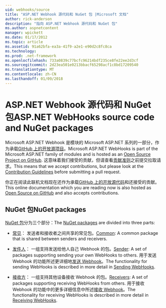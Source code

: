 ```yaml
---
uid: webhooks/source
title: "ASP.NET Webhook 源代码和 NuGet 包 |Microsoft 文档"
author: rick-anderson
description: "指向 ASP.NET Webhook 源代码和 NuGet 包"
ms.author: aspnetcontent
manager: wpickett
ms.date: 01/17/2012
ms.topic: article
ms.assetid: 91a62bfa-ea3a-41f9-a2e1-e90d2c8fc8ca
ms.technology: 
ms.prod: .net-framework
ms.openlocfilehash: 733a0839c77bcfc96214bdf235ce8fe22ee2d3cf
ms.sourcegitcommit: 2d23ea501e0213bbacf65298acf1c8bd17209540
ms.translationtype: MT
ms.contentlocale: zh-CN
ms.lasthandoff: 01/09/2018
---
```

# <a name="aspnet-webhooks-source-code-and-nuget-packages"></a><span data-ttu-id="6f14a-103">ASP.NET Webhook 源代码和 NuGet 包</span><span class="sxs-lookup"><span data-stu-id="6f14a-103">ASP.NET WebHooks source code and NuGet packages</span></span>

<span data-ttu-id="6f14a-104">Microsoft ASP.NET Webhook 是模块的 Microsoft ASP.NET 系列的一部分，作为承载[GitHub 上的开放源项目](https://github.com/aspnet/WebHooks)。</span><span class="sxs-lookup"><span data-stu-id="6f14a-104">Microsoft ASP.NET WebHooks is part of the Microsoft ASP.NET family of modules and is hosted as an [Open Source Project on GitHub](https://github.com/aspnet/WebHooks).</span></span> <span data-ttu-id="6f14a-105">这意味着我们接受的贡献，但请查看[贡献准则](https://github.com/aspnet/Home/blob/master/CONTRIBUTING.md)之前提交拉取请求。</span><span class="sxs-lookup"><span data-stu-id="6f14a-105">This means that we accept contributions, but please look at the [Contribution Guidelines](https://github.com/aspnet/Home/blob/master/CONTRIBUTING.md) before submitting a pull request.</span></span>

<span data-ttu-id="6f14a-106">你正在阅读此联机文档现在还作为承载[GitHub 上的开放源代码](http://docs.asp.net/en/latest/contribute/style-guide.html#style-guide)和还接受的贡献。</span><span class="sxs-lookup"><span data-stu-id="6f14a-106">This online documentation which you are reading now is also hosted as [Open Source on GitHub](http://docs.asp.net/en/latest/contribute/style-guide.html#style-guide) and also accepts contributions.</span></span>

## <a name="nuget-packages"></a><span data-ttu-id="6f14a-107">NuGet 包</span><span class="sxs-lookup"><span data-stu-id="6f14a-107">NuGet packages</span></span>

<span data-ttu-id="6f14a-108">[NuGet 包](https://nuget.org/packages?q=Microsoft.AspNet.WebHooks)分为三个部分：</span><span class="sxs-lookup"><span data-stu-id="6f14a-108">The [NuGet packages](https://nuget.org/packages?q=Microsoft.AspNet.WebHooks) are divided into three parts:</span></span>

* <span data-ttu-id="6f14a-109">[常见](https://www.nuget.org/packages?q=Microsoft.AspNet.WebHooks.Common)： 发送者和接收者之间共享的常见包。</span><span class="sxs-lookup"><span data-stu-id="6f14a-109">[Common](https://www.nuget.org/packages?q=Microsoft.AspNet.WebHooks.Common): A common package that is shared between senders and receivers.</span></span>

* <span data-ttu-id="6f14a-110">[发件人](https://www.nuget.org/packages?q=Microsoft.AspNet.WebHooks.Custom)： 一组支持发送给他人自己 Webhook 的包。</span><span class="sxs-lookup"><span data-stu-id="6f14a-110">[Sender](https://www.nuget.org/packages?q=Microsoft.AspNet.WebHooks.Custom): A set of packages supporting sending your own WebHooks to others.</span></span> <span data-ttu-id="6f14a-111">用于发送 Webhook 的功能所述更详细地[发送 Webhook](sending/index.md)。</span><span class="sxs-lookup"><span data-stu-id="6f14a-111">The functionality for sending WebHooks is described in more detail in [Sending WebHooks](sending/index.md).</span></span>

* <span data-ttu-id="6f14a-112">[接收方](https://www.nuget.org/packages?q=Microsoft.AspNet.WebHooks.Receivers)： 一组支持其他设备接收 Webhook 的包。</span><span class="sxs-lookup"><span data-stu-id="6f14a-112">[Receivers](https://www.nuget.org/packages?q=Microsoft.AspNet.WebHooks.Receivers): A set of packages supporting receiving WebHooks from others.</span></span> <span data-ttu-id="6f14a-113">用于接收 Webhook 的功能中的更多详细信息中所述[接收 Webhook](receiving/index.md)。</span><span class="sxs-lookup"><span data-stu-id="6f14a-113">The functionality for receiving WebHooks is described in more detail in [Receiving WebHooks](receiving/index.md).</span></span>
